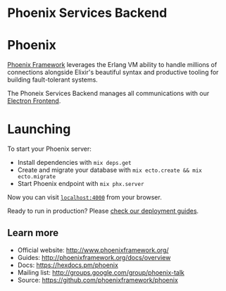 # Phoenix Services Backend

# Phoenix
[Phoenix Framework](http://phoenixframework.org/) leverages the Erlang VM ability to handle millions of connections alongside Elixir's beautiful syntax and productive tooling for building fault-tolerant systems.

The Phoneix Services Backend manages all communications with our [Electron Frontend](https://github.com/blocplay/frontend).

# Launching

To start your Phoenix server:

  * Install dependencies with `mix deps.get`
  * Create and migrate your database with `mix ecto.create && mix ecto.migrate`
  * Start Phoenix endpoint with `mix phx.server`

Now you can visit [`localhost:4000`](http://localhost:4000) from your browser.

Ready to run in production? Please [check our deployment guides](http://www.phoenixframework.org/docs/deployment).

## Learn more

  * Official website: http://www.phoenixframework.org/
  * Guides: http://phoenixframework.org/docs/overview
  * Docs: https://hexdocs.pm/phoenix
  * Mailing list: http://groups.google.com/group/phoenix-talk
  * Source: https://github.com/phoenixframework/phoenix
